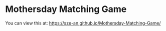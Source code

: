 # Mothersday Matching Game

You can view this at: https://sze-an.github.io/Mothersday-Matching-Game/
